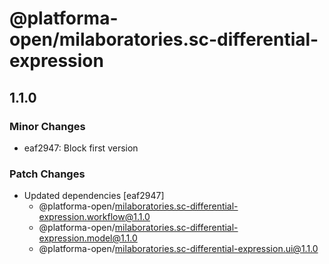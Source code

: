 # @platforma-open/milaboratories.sc-differential-expression

## 1.1.0

### Minor Changes

- eaf2947: Block first version

### Patch Changes

- Updated dependencies [eaf2947]
  - @platforma-open/milaboratories.sc-differential-expression.workflow@1.1.0
  - @platforma-open/milaboratories.sc-differential-expression.model@1.1.0
  - @platforma-open/milaboratories.sc-differential-expression.ui@1.1.0
